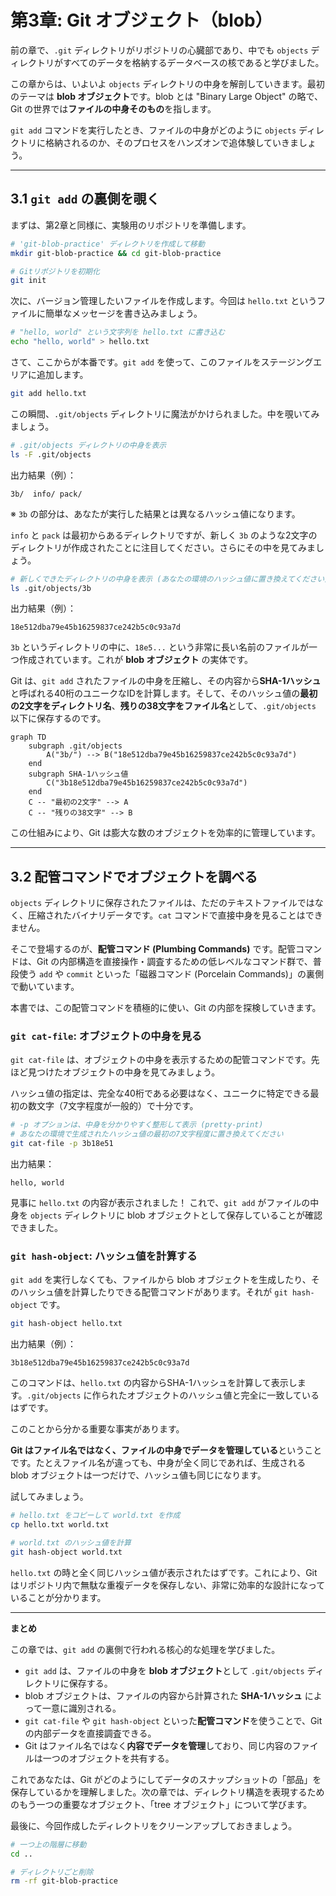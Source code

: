 # 第3章: Git オブジェクト（blob）

前の章で、`.git` ディレクトリがリポジトリの心臓部であり、中でも `objects` ディレクトリがすべてのデータを格納するデータベースの核であると学びました。

この章からは、いよいよ `objects` ディレクトリの中身を解剖していきます。最初のテーマは **blob オブジェクト**です。blob とは "Binary Large Object" の略で、Git の世界では**ファイルの中身そのもの**を指します。

`git add` コマンドを実行したとき、ファイルの中身がどのように `objects` ディレクトリに格納されるのか、そのプロセスをハンズオンで追体験していきましょう。

---

## 3.1 `git add` の裏側を覗く

まずは、第2章と同様に、実験用のリポジトリを準備します。

```bash
# 'git-blob-practice' ディレクトリを作成して移動
mkdir git-blob-practice && cd git-blob-practice

# Gitリポジトリを初期化
git init
```

次に、バージョン管理したいファイルを作成します。今回は `hello.txt` というファイルに簡単なメッセージを書き込みましょう。

```bash
# "hello, world" という文字列を hello.txt に書き込む
echo "hello, world" > hello.txt
```

さて、ここからが本番です。`git add` を使って、このファイルをステージングエリアに追加します。

```bash
git add hello.txt
```

この瞬間、`.git/objects` ディレクトリに魔法がかけられました。中を覗いてみましょう。

```bash
# .git/objects ディレクトリの中身を表示
ls -F .git/objects
```

出力結果（例）：
```
3b/  info/ pack/
```
※ `3b` の部分は、あなたが実行した結果とは異なるハッシュ値になります。

`info` と `pack` は最初からあるディレクトリですが、新しく `3b` のような2文字のディレクトリが作成されたことに注目してください。さらにその中を見てみましょう。

```bash
# 新しくできたディレクトリの中身を表示 (あなたの環境のハッシュ値に置き換えてください)
ls .git/objects/3b
```
出力結果（例）：
```
18e512dba79e45b16259837ce242b5c0c93a7d
```

`3b` というディレクトリの中に、`18e5...` という非常に長い名前のファイルが一つ作成されています。これが **blob オブジェクト** の実体です。

Git は、`git add` されたファイルの中身を圧縮し、その内容から**SHA-1ハッシュ**と呼ばれる40桁のユニークなIDを計算します。そして、そのハッシュ値の**最初の2文字をディレクトリ名**、**残りの38文字をファイル名**として、`.git/objects` 以下に保存するのです。

```mermaid
graph TD
    subgraph .git/objects
        A("3b/") --> B("18e512dba79e45b16259837ce242b5c0c93a7d")
    end
    subgraph SHA-1ハッシュ値
        C("3b18e512dba79e45b16259837ce242b5c0c93a7d")
    end
    C -- "最初の2文字" --> A
    C -- "残りの38文字" --> B
```

この仕組みにより、Git は膨大な数のオブジェクトを効率的に管理しています。

---

## 3.2 配管コマンドでオブジェクトを調べる

`objects` ディレクトリに保存されたファイルは、ただのテキストファイルではなく、圧縮されたバイナリデータです。`cat` コマンドで直接中身を見ることはできません。

そこで登場するのが、**配管コマンド (Plumbing Commands)** です。配管コマンドは、Git の内部構造を直接操作・調査するための低レベルなコマンド群で、普段使う `add` や `commit` といった「磁器コマンド (Porcelain Commands)」の裏側で動いています。

本書では、この配管コマンドを積極的に使い、Git の内部を探検していきます。

### `git cat-file`: オブジェクトの中身を見る

`git cat-file` は、オブジェクトの中身を表示するための配管コマンドです。先ほど見つけたオブジェクトの中身を見てみましょう。

ハッシュ値の指定は、完全な40桁である必要はなく、ユニークに特定できる最初の数文字（7文字程度が一般的）で十分です。

```bash
# -p オプションは、中身を分かりやすく整形して表示 (pretty-print)
# あなたの環境で生成されたハッシュ値の最初の7文字程度に置き換えてください
git cat-file -p 3b18e51
```

出力結果：
```
hello, world
```

見事に `hello.txt` の内容が表示されました！ これで、`git add` がファイルの中身を `objects` ディレクトリに blob オブジェクトとして保存していることが確認できました。

### `git hash-object`: ハッシュ値を計算する

`git add` を実行しなくても、ファイルから blob オブジェクトを生成したり、そのハッシュ値を計算したりできる配管コマンドがあります。それが `git hash-object` です。

```bash
git hash-object hello.txt
```

出力結果（例）：
```
3b18e512dba79e45b16259837ce242b5c0c93a7d
```

このコマンドは、`hello.txt` の内容からSHA-1ハッシュを計算して表示します。`.git/objects` に作られたオブジェクトのハッシュ値と完全に一致しているはずです。

このことから分かる重要な事実があります。

**Git はファイル名ではなく、ファイルの中身でデータを管理している**ということです。たとえファイル名が違っても、中身が全く同じであれば、生成される blob オブジェクトは一つだけで、ハッシュ値も同じになります。

試してみましょう。

```bash
# hello.txt をコピーして world.txt を作成
cp hello.txt world.txt

# world.txt のハッシュ値を計算
git hash-object world.txt
```

`hello.txt` の時と全く同じハッシュ値が表示されたはずです。これにより、Git はリポジトリ内で無駄な重複データを保存しない、非常に効率的な設計になっていることが分かります。

---

**まとめ**

この章では、`git add` の裏側で行われる核心的な処理を学びました。

- `git add` は、ファイルの中身を **blob オブジェクト**として `.git/objects` ディレクトリに保存する。
- blob オブジェクトは、ファイルの内容から計算された **SHA-1ハッシュ** によって一意に識別される。
- `git cat-file` や `git hash-object` といった**配管コマンド**を使うことで、Git の内部データを直接調査できる。
- Git はファイル名ではなく**内容でデータを管理**しており、同じ内容のファイルは一つのオブジェクトを共有する。

これであなたは、Git がどのようにしてデータのスナップショットの「部品」を保存しているかを理解しました。次の章では、ディレクトリ構造を表現するためのもう一つの重要なオブジェクト、「tree オブジェクト」について学びます。

最後に、今回作成したディレクトリをクリーンアップしておきましょう。

```bash
# 一つ上の階層に移動
cd ..

# ディレクトリごと削除
rm -rf git-blob-practice
```
